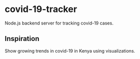 # covid-19-tracker
Node.js backend server for tracking covid-19 cases.
## Inspiration
Show growing trends in covid-19 in Kenya using visualizations.
